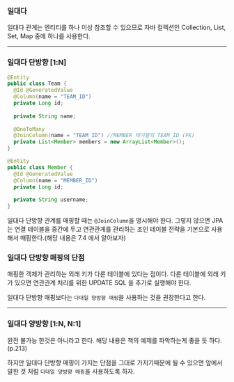 ### 일대다
일대다 관계는 엔티티를 하나 이상 참조할 수 있으므로 자바 컬렉션인 Collection, List, Set, Map 중에 하나를 사용한다.

---

### 일대다 단방향 [1:N]
```java
@Entity
public class Team {
  @Id @GeneratedValue
  @Column(name = "TEAM_ID")
  private Long id;
  
  private String name;
  
  @OneToMany
  @JoinColumn(name = "TEAM_ID") //MEMBER 테이블의 TEAM_ID (FK)
  private List<Member> members = new ArrayList<Member>();
}

@Entity
public class Member {
  @Id @GeneratedValue
  @Column(name = "MEMBER_ID")
  private Long id;
  
  private String username;
}
```

일대다 단방향 관계를 매핑할 때는 `@JoinColumn`을 명시해야 한다. 그렇지 않으면 JPA는 연결 테이블을 중간에 두고 연관관계를 관리하는 조인 테이블 전략을 기본으로 사용해서 매핑한다.(해당 내용은 7.4 에서 알아보자)

### 일대다 단방향 매핑의 단점
매핑한 객체가 관리하는 외래 키가 다른 테이블에 있다는 점이다. 다른 테이블에 외래 키가 있으면 연관관계 처리를 위한 UPDATE SQL 을 추가로 실행해야 한다.

일대다 단방향 매핑보다는 `다대일 양방향 매핑`을 사용하는 것을 권장한다고 한다.

---

### 일대다 양방향 [1:N, N:1]
완전 불가능 한것은 아니라고 한다. 해당 내용은 책의 예제를 파악하는게 좋을 듯 하다.(p.213)

하지만 일대다 단방향 매핑이 가지는 단점을 그대로 가지기때문에 될 수 있으면 앞에서 말한 것 처럼 `다대일 양방향 매핑`을 사용하도록 하자.
